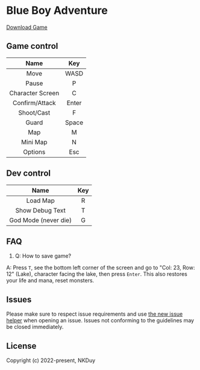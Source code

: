 # Blue Boy Adventure

[Download Game](https://github.com/khanhduy1407/BlueBoy2D/releases/latest)

## Game control

|       Name       |  Key  |
|:----------------:|:-----:|
|       Move       | WASD  |
|      Pause       |   P   |
| Character Screen |   C   |
|  Confirm/Attack  | Enter |
|    Shoot/Cast    |   F   |
|      Guard       | Space |
|       Map        |   M   |
|     Mini Map     |   N   |
|     Options      |  Esc  |

## Dev control

|         Name         | Key |
|:--------------------:|:---:|
|       Load Map       |  R  |
|   Show Debug Text    |  T  |
| God Mode (never die) |  G  |

## FAQ

1. Q: How to save game?

A: Press `T`, see the bottom left corner of the screen and go to "Col: 23, Row: 12" (Lake), character facing the lake, then press `Enter`. This also restores your life and mana, reset monsters.

## Issues

Please make sure to respect issue requirements and use [the new issue helper](https://github.com/khanhduy1407/My2DGame/issues/new) when opening an issue. Issues not conforming to the guidelines may be closed immediately.

## License

Copyright (c) 2022-present, NKDuy
